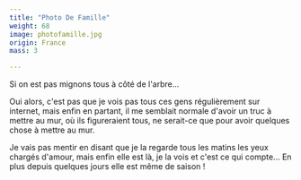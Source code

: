 ```yaml
---
title: "Photo De Famille"
weight: 68
image: photofamille.jpg
origin: France
mass: 3

---
```


Si on est pas mignons tous à côté de l'arbre... 

Oui alors, c'est pas que je vois pas tous ces gens régulièrement sur internet, mais enfin en partant, il me semblait normale d'avoir un truc à mettre au mur, où ils figureraient tous, ne serait-ce que pour avoir quelques chose à mettre au mur. 

Je vais pas mentir en disant que je la regarde tous les matins les yeux chargés d'amour, mais enfin elle est là, je la vois et c'est ce qui compte... En plus depuis quelques jours elle est même de saison !